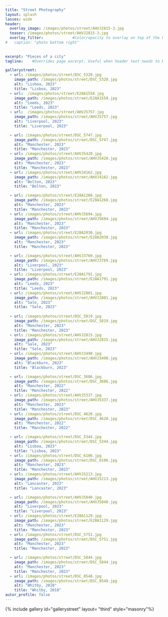 ```yaml
---
title: "Street Photography"
layout: splash
lasses: wide
header:
  overlay_image: /images/photos/street/AHVJ2815-3.jpg
  teaser: /images/photos/street/AHVJ2815-3.jpg
  overlay_filter:             #Color/opacity to overlay on top of the header image. Example: 0.5, rgba(255, 0, 0, 0.5) or linear-gradient. 
#   caption: "photo bottom right" 
  
  
excerpt: "Pieces of a city" 
tagline:    #Overrides page excerpt. Useful when header text needs to be different from excerpt in archive views.

gallerystreet: 
  - url: /images/photos/street/DSC_5328.jpg
    image_path: /images/photos/street/DSC_5328.jpg
    alt: "Lisboa, 2023"
    title: "Lisboa, 2023"
  - url:  /images/photos/street/E28A1558.jpg
    image_path: /images/photos/street/E28A1558.jpg
    alt: "Leeds, 2023"
    title: "Leeds, 2023"
  - url:  /images/photos/street/AHVJ5757.jpg
    image_path: /images/photos/street/AHVJ5757.jpg
    alt: "Liverpool, 2023"
    title: "Liverpool, 2023"

  - url: /images/photos/street/DSC_5747.jpg
    image_path: /images/photos/street/DSC_5747.jpg
    alt: "Manchester, 2023"
    title: "Manchester, 2023"
  - url: /images/photos/street/AHVJ5420.jpg
    image_path: /images/photos/street/AHVJ5420.jpg
    alt: "Manchester, 2023"
    title: "Manchester, 2023"  
  - url: /images/photos/street/AHVJ4162.jpg
    image_path: /images/photos/street/AHVJ4162.jpg
    alt: "Bolton, 2023"
    title: "Bolton, 2023"

  - url: /images/photos/street/E28A1268.jpg
    image_path: /images/photos/street/E28A1268.jpg
    alt: "Manchester, 2023"
    title: "Manchester, 2023"   
  - url: /images/photos/street/AHVJ5694.jpg
    image_path: /images/photos/street/AHVJ5694.jpg
    alt: "Manchester, 2023"
    title: "Manchester, 2023"    
  - url: /images/photos/street/E28A2030.jpg
    image_path: /images/photos/street/E28A2030.jpg
    alt: "Manchester, 2023"
    title: "Manchester, 2023" 

  - url: /images/photos/street/AHVJ3769.jpg
    image_path: /images/photos/street/AHVJ3769.jpg
    alt: "Liverpool, 2023"
    title: "Liverpool, 2023"   
  - url: /images/photos/street/E28A1791.jpg
    image_path: /images/photos/street/E28A1791.jpg
    alt: "Leeds, 2023"
    title: "Leeds, 2023"   
  - url: /images/photos/street/AHVJ2801.jpg
    image_path: /images/photos/street/AHVJ2801.jpg
    alt: "Sale, 2023"
    title: "Sale, 2023"   
    
  - url: /images/photos/street/DSC_5819.jpg
    image_path: /images/photos/street/DSC_5819.jpg
    alt: "Manchester, 2023"
    title: "Manchester, 2023"  
  - url: /images/photos/street/AHVJ2815.jpg
    image_path: /images/photos/street/AHVJ2815.jpg
    alt: "Sale, 2023"
    title: "Sale, 2023"   
  - url: /images/photos/street/AHVJ3498.jpg
    image_path: /images/photos/street/AHVJ3498.jpg
    alt: "Blackburn, 2023"
    title: "Blackburn, 2023"    

  - url: /images/photos/street/DSC_3686.jpg
    image_path: /images/photos/street/DSC_3686.jpg
    alt: "Manchester, 2022"
    title: "Manchester, 2022"
  - url: /images/photos/street/AHVJ5337.jpg
    image_path: /images/photos/street/AHVJ5337.jpg
    alt: "Manchester, 2023"
    title: "Manchester, 2023"
  - url: /images/photos/street/DSC_4620.jpg
    image_path: /images/photos/street/DSC_4620.jpg
    alt: "Manchester, 2022"
    title: "Manchester, 2022"

  - url: /images/photos/street/DSC_5344.jpg
    image_path: /images/photos/street/DSC_5344.jpg
    alt: "Lisboa, 2023"
    title: "Lisboa, 2023"   
  - url: /images/photos/street/DSC_6106.jpg
    image_path: /images/photos/street/DSC_6106.jpg
    alt: "Manchester, 2023"
    title: "Manchester, 2023"  
  - url: /images/photos/street/AHVJ5213.jpg
    image_path: /images/photos/street/AHVJ5213.jpg
    alt: "Lancaster, 2023"
    title: "Lancaster, 2023"  

  - url: /images/photos/street/AHVJ5840.jpg
    image_path: /images/photos/street/AHVJ5840.jpg
    alt: "Liverpool, 2023"
    title: "Liverpool, 2023"  
  - url: /images/photos/street/E28A1129.jpg
    image_path: /images/photos/street/E28A1129.jpg
    alt: "Manchester, 2023"
    title: "Manchester, 2023"     
  - url: /images/photos/street/DSC_5751.jpg
    image_path: /images/photos/street/DSC_5751.jpg
    alt: "Manchester, 2023"
    title: "Manchester, 2023"       

  - url: /images/photos/street/DSC_5844.jpg
    image_path: /images/photos/street/DSC_5844.jpg
    alt: "Manchester, 2023"
    title: "Manchester, 2023"   
  - url: /images/photos/street/DSC_0548.jpg
    image_path: /images/photos/street/DSC_0548.jpg
    alt: "Whitby, 2018"
    title: "Whitby, 2018"       
autor_profile: false
---
```








<!-- {% include gallery id="gallerystreet" layout= "third" style="masonry" %} -->

{% include gallery id="gallerystreet" layout= "third" style="masonry"%}




<script src="https://code.jquery.com/jquery-3.6.0.min.js"></script>
<!-- <script src="https://unpkg.com/masonry-layout@4/dist/masonry.pkgd.min.js"></script> -->
<script src="https://cdnjs.cloudflare.com/ajax/libs/masonry/4.2.2/masonry.pkgd.min.js"></script>
<script src="https://unpkg.com/imagesloaded@4/imagesloaded.pkgd.min.js"></script>




<script>
    // Wait for the images to load
    imagesLoaded(document.querySelector('.masonry'), function() {
        var elem = document.querySelector('.masonry');
        var msnry = new Masonry(elem, {
            itemSelector: '.masonry-item',
            columnWidth: '.masonry-item', // Use masonry-item's width as the column width
            percentPosition: true
            // ,gutter: 10  // This specifies a 10px gutter both vertically and horizontally
        });
    });
</script>


